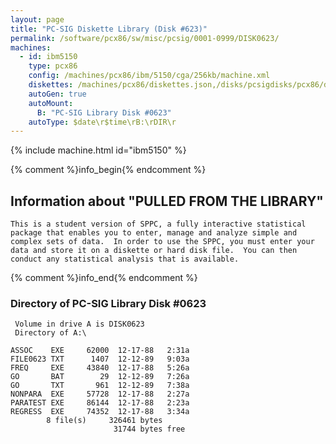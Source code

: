 ```yaml
---
layout: page
title: "PC-SIG Diskette Library (Disk #623)"
permalink: /software/pcx86/sw/misc/pcsig/0001-0999/DISK0623/
machines:
  - id: ibm5150
    type: pcx86
    config: /machines/pcx86/ibm/5150/cga/256kb/machine.xml
    diskettes: /machines/pcx86/diskettes.json,/disks/pcsigdisks/pcx86/diskettes.json
    autoGen: true
    autoMount:
      B: "PC-SIG Library Disk #0623"
    autoType: $date\r$time\rB:\rDIR\r
---
```


{% include machine.html id="ibm5150" %}

{% comment %}info_begin{% endcomment %}

## Information about "PULLED FROM THE LIBRARY"

    This is a student version of SPPC, a fully interactive statistical
    package that enables you to enter, manage and analyze simple and
    complex sets of data.  In order to use the SPPC, you must enter your
    data and store it on a diskette or hard disk file.  You can then
    conduct any statistical analysis that is available.
{% comment %}info_end{% endcomment %}


### Directory of PC-SIG Library Disk #0623

     Volume in drive A is DISK0623
     Directory of A:\

    ASSOC    EXE     62000  12-17-88   2:31a
    FILE0623 TXT      1407  12-12-89   9:03a
    FREQ     EXE     43840  12-17-88   5:26a
    GO       BAT        29  12-12-89   7:26a
    GO       TXT       961  12-12-89   7:38a
    NONPARA  EXE     57728  12-17-88   2:27a
    PARATEST EXE     86144  12-17-88   2:23a
    REGRESS  EXE     74352  12-17-88   3:34a
            8 file(s)     326461 bytes
                           31744 bytes free
